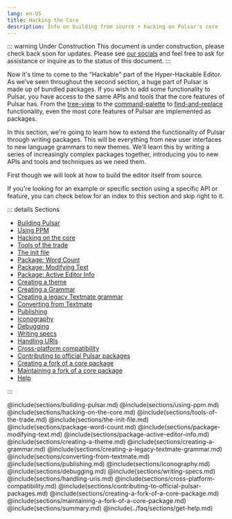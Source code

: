 ```yaml
---
lang: en-US
title: Hacking the Core
description: Info on building from source + hacking on Pulsar's core
---
```


::: warning Under Construction
This document is under construction, please check back soon for updates.
Please see [our socials](/docs/community) and feel free to ask for assistance or
inquire as to the status of this document.
:::

Now it's time to come to the "Hackable" part of the Hyper-Hackable Editor. As
we've seen throughout the second section, a huge part of Pulsar is made up of
bundled packages. If you wish to add some functionality to Pulsar, you have
access to the same APIs and tools that the core features of Pulsar has. From the
[tree-view](https://github.com/pulsar-edit/tree-view) to the [command-palette](https://github.com/pulsar-edit/command-palette)
to [find-and-replace](https://github.com/pulsar-edit/find-and-replace)
functionality, even the most core features of Pulsar are implemented as packages.

In this section, we're going to learn how to extend the functionality of Pulsar
through writing packages. This will be everything from new user interfaces to
new language grammars to new themes. We'll learn this by writing a series of
increasingly complex packages together, introducing you to new APIs and tools
and techniques as we need them.

First though we will look at how to build the editor itself from source.

If you're looking for an example or specific section using a specific API or
feature, you can check below for an index to this section and skip right to it.

::: details Sections

- [Building Pulsar](#building-pulsar)
- [Using PPM](#using-ppm)
- [Hacking on the core](#hacking-on-the-core)
- [Tools of the trade](#tools-of-the-trade)
- [The init file](#the-init-file)
- [Package: Word Count](#package-word-count)
- [Package: Modifying Text](#package-modifying-text)
- [Package: Active Editor Info](#package-active-editor-info)
- [Creating a theme](#creating-a-theme)
- [Creating a Grammar](#creating-a-grammar)
- [Creating a legacy Textmate grammar](#reating-a-legacy-textmate-grammar)
- [Converting from Textmate](#converting-from-textmate)
- [Publishing](#publishing)
- [Iconography](#iconography)
- [Debugging](#debugging)
- [Writing specs](#writing-specs)
- [Handling URIs](#handling-uris)
- [Cross-platform compatibility](#cross-platform-compatibility)
- [Contributing to official Pulsar packages](#contributing-to-official-pulsar-packages)
- [Creating a fork of a core package](#creating-a-fork-of-a-core-package)
- [Maintaining a fork of a core package](#maintaining-a-fork-of-a-core-package)
- [Help](#having-trouble)

:::

@include(sections/building-pulsar.md)
@include(sections/using-ppm.md)
@include(sections/hacking-on-the-core.md)
@include(sections/tools-of-the-trade.md)
@include(sections/the-init-file.md)
@include(sections/package-word-count.md)
@include(sections/package-modifying-text.md)
@include(sections/package-active-editor-info.md)
@include(sections/creating-a-theme.md)
@include(sections/creating-a-grammar.md)
@include(sections/creating-a-legacy-textmate-grammar.md)
@include(sections/converting-from-textmate.md)
@include(sections/publishing.md)
@include(sections/iconography.md)
@include(sections/debugging.md)
@include(sections/writing-specs.md)
@include(sections/handling-uris.md)
@include(sections/cross-platform-compatibility.md)
@include(sections/contributing-to-official-pulsar-packages.md)
@include(sections/creating-a-fork-of-a-core-package.md)
@include(sections/maintaining-a-fork-of-a-core-package.md)
@include(sections/summary.md)
@include(../faq/sections/get-help.md)
